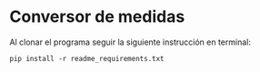 # Conversor de medidas

   Al clonar el programa seguir la siguiente instrucción en terminal: 

```
pip install -r readme_requirements.txt
```
